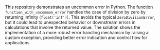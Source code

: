 This repository demonstrates an uncommon error in Python. The function `function_with_uncommon_error` handles the case of division by zero by returning infinity (`float('inf')`). This avoids the typical `ZeroDivisionError`, but it could lead to unexpected behavior or downstream errors in calculations that involve the returned value. The solution shows the implementation of a more robust error handling mechanism by raising a custom exception, providing better error indication and control flow for applications.